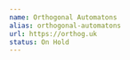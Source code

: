 ```yaml
---
name: Orthogonal Automatons
alias: orthogonal-automatons
url: https://orthog.uk
status: On Hold
---
```

